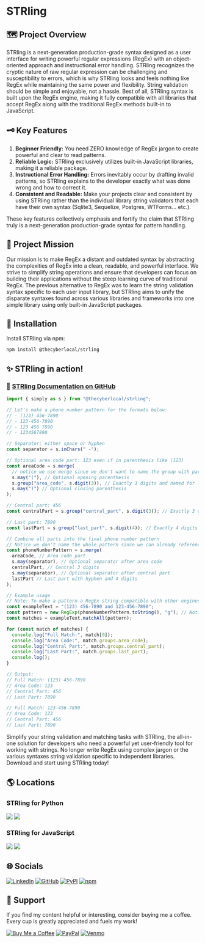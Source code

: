 # STRling

## 🗺️ Project Overview

STRling is a next-generation production-grade syntax designed as a user interface for writing powerful regular expressions (RegEx) with an object-oriented approach and instructional error handling. STRling recognizes the cryptic nature of raw regular expression can be challenging and susceptibility to errors, which is why STRling looks and feels nothing like RegEx while maintaining the same power and flexibility. String validation should be simple and enjoyable, not a hassle. Best of all, STRling syntax is built upon the RegEx engine, making it fully compatible with all libraries that accept RegEx along with the traditional RegEx methods built-in to JavaScript.

## 🗝️ Key Features

1. **Beginner Friendly:** You need ZERO knowledge of RegEx jargon to create powerful and clear to read patterns.
2. **Reliable Logic:** STRling exclusively utilizes built-in JavaScript libraries, making it a reliable package.
3. **Instructional Error Handling:** Errors inevitably occur by drafting invalid patterns, so STRling explains to the developer exactly what was done wrong and how to correct it.
4. **Consistent and Readable:** Make your projects clear and consistent by using STRling rather than the individual library string validators that each have their own syntax (Sqlite3, Sequelize, Postgres, WTForms... etc.).

These key features collectively emphasis and fortify the claim that STRling truly is a next-generation production-grade syntax for pattern handling.

## 🎯 Project Mission

Our mission is to make RegEx a distant and outdated syntax by abstracting the complexities of RegEx into a clean, readable, and powerful interface. We strive to simplify string operations and ensure that developers can focus on building their applications without the steep learning curve of traditional RegEx. The previous alternative to RegEx was to learn the string validation syntax specific to each user input library, but STRling aims to unify the disparate syntaxes found across various libraries and frameworks into one simple library using only built-in JavaScript packages.

## 💾 Installation

Install STRling via npm:

```sh
npm install @thecyberlocal/strling
```

## ✨ STRling in action!

### 📑 [STRling Documentation on GitHub](https://github.com/TheCyberLocal/STRling-Py/blob/main/docs/strling_docs.md)

```js
import { simply as s } from "@thecyberlocal/strling";

// Let's make a phone number pattern for the formats below:
// - (123) 456-7890
// - 123-456-7890
// - 123 456 7890
// - 1234567890

// Separator: either space or hyphen
const separator = s.inChars(" -");

// Optional area code part: 123 even if in parenthesis like (123)
const areaCode = s.merge(
  // notice we use merge since we don't want to name the group with parenthesis
  s.may("("), // Optional opening parenthesis
  s.group("area_code", s.digit(3)), // Exactly 3 digits and named for later reference
  s.may(")") // Optional closing parenthesis
);

// Central part: 456
const centralPart = s.group("central_part", s.digit(3)); // Exactly 3 digits and named for later reference

// Last part: 7890
const lastPart = s.group("last_part", s.digit(4)); // Exactly 4 digits and named for later reference

// Combine all parts into the final phone number pattern
// Notice we don't name the whole pattern since we can already reference it
const phoneNumberPattern = s.merge(
  areaCode, // Area code part
  s.may(separator), // Optional separator after area code
  centralPart, // Central 3 digits
  s.may(separator), // Optional separator after central part
  lastPart // Last part with hyphen and 4 digits
);

// Example usage
// Note: To make a pattern a RegEx string compatible with other engines use `toString(pattern)`.
const exampleText = "(123) 456-7890 and 123-456-7890";
const pattern = new RegExp(phoneNumberPattern.toString(), "g"); // Notice toString(pattern)
const matches = exampleText.matchAll(pattern);

for (const match of matches) {
  console.log("Full Match:", match[0]);
  console.log("Area Code:", match.groups.area_code);
  console.log("Central Part:", match.groups.central_part);
  console.log("Last Part:", match.groups.last_part);
  console.log();
}

// Output:
// Full Match: (123) 456-7890
// Area Code: 123
// Central Part: 456
// Last Part: 7890

// Full Match: 123-456-7890
// Area Code: 123
// Central Part: 456
// Last Part: 7890
```

Simplify your string validation and matching tasks with STRling, the all-in-one solution for developers who need a powerful yet user-friendly tool for working with strings. No longer write RegEx using complex jargon or the various syntaxes string validation specific to independent libraries. Download and start using STRling today!

## 🌎 Locations

### STRling for Python

[![](https://img.shields.io/pypi/v/STRling?color=blue&logo=pypi)](https://pypi.org/project/STRling/)
[![](https://img.shields.io/badge/GitHub-black?logo=github&logoColor=white)](https://github.com/TheCyberLocal/STRling-Py)

### STRling for JavaScript

[![](https://img.shields.io/npm/v/your-package-name?color=blue&logo=npm)](https://www.npmjs.com/package/@thecyberlocal/strling)
[![](https://img.shields.io/badge/GitHub-black?logo=github&logoColor=white)](https://github.com/TheCyberLocal/STRling-JS)

## 🌐 Socials

[![LinkedIn](https://img.shields.io/badge/LinkedIn-%230077B5.svg?logo=linkedin&logoColor=white)](https://linkedin.com/in/tzm01)
[![GitHub](https://img.shields.io/badge/GitHub-black?logo=github&logoColor=white)](https://github.com/TheCyberLocal)
[![PyPI](https://img.shields.io/badge/PyPI-3776AB?logo=pypi&logoColor=white)](https://pypi.org/user/TheCyberLocal/)
[![npm](https://img.shields.io/badge/npm-%23FFFFFF.svg?logo=npm&logoColor=D00000)](https://www.npmjs.com/~thecyberlocal)

## 💖 Support

If you find my content helpful or interesting, consider buying me a coffee. Every cup is greatly appreciated and fuels my work!

[![Buy Me a Coffee](https://img.shields.io/badge/-buy_me_a%C2%A0coffee-gray?logo=buy-me-a-coffee)](https://buymeacoffee.com/thecyberlocal)
[![PayPal](https://img.shields.io/badge/PayPal-00457C?logo=paypal&logoColor=white)](https://www.paypal.com/paypalme/TheCyberLocal)
[![Venmo](https://img.shields.io/badge/Venmo-008CFF?logo=venmo&logoColor=white)](https://www.venmo.com/TheCyberLocal)
